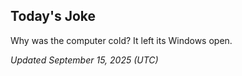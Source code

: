 ## Today's Joke
Why was the computer cold? It left its Windows open.

*Updated September 15, 2025 (UTC)*
